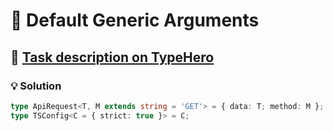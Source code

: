 # 📝 Default Generic Arguments

## 🔗 [Task description on TypeHero](https://typehero.dev/challenge/default-generic-arguments)

### 💡 Solution

```typescript
type ApiRequest<T, M extends string = 'GET'> = { data: T; method: M };
type TSConfig<C = { strict: true }> = C;
```
